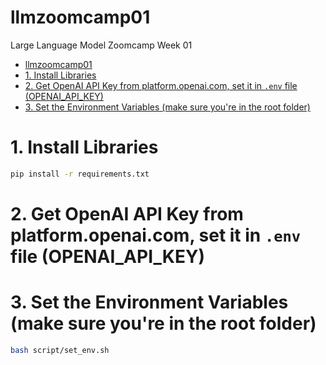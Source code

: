 # llmzoomcamp01
Large Language Model Zoomcamp Week 01

- [llmzoomcamp01](#llmzoomcamp01)
- [1. Install Libraries](#1-install-libraries)
- [2. Get OpenAI API Key from platform.openai.com, set it in `.env` file (OPENAI\_API\_KEY)](#2-get-openai-api-key-from-platformopenaicom-set-it-in-env-file-openai_api_key)
- [3. Set the Environment Variables (make sure you're in the root folder)](#3-set-the-environment-variables-make-sure-youre-in-the-root-folder)


# 1. Install Libraries
```bash
pip install -r requirements.txt
```

# 2. Get OpenAI API Key from platform.openai.com, set it in `.env` file (OPENAI_API_KEY)

# 3. Set the Environment Variables (make sure you're in the root folder)
```bash
bash script/set_env.sh
```
